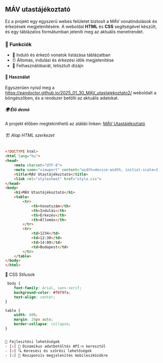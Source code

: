 ## MÁV utastájékoztató

Ez a projekt egy egyszerű webes felületet biztosít a MÁV vonatindulások és érkezések megjelenítésére. A weboldal <strong>HTML</strong> és <strong>CSS</strong> segítségével készült, és egy táblázatos formátumban jeleníti meg az aktuális menetrendet.

### 📌 Funkciók
- 🚉 Induló és érkező vonatok listázása táblázatban
- ⏰ Állomás, indulási és érkezési idők megjelenítése
- 🎨 Felhasználóbarát, letisztult dizájn

#### 🚀 Használat
Egyszerűen nyisd meg a https://eandoctor.github.io/2025_01_30_MAV_utastajekoztato2/ weboldalt a böngészőben, és a rendszer betölti az aktuális adatokat.

##### 🌍 Élő demó
A projekt élőben megtekinthető az alábbi linken:
[MÁV Utastájékoztató](https://eandoctor.github.io/2025_01_30_MAV_utastajekoztato2/)

###### 🏗️ Alap HTML szerkezet
```html
<!DOCTYPE html>
<html lang="hu">
<head>
    <meta charset="UTF-8">
    <meta name="viewport" content="width=device-width, initial-scale=1.0">
    <title>MÁV Utastájékoztató</title>
    <link rel="stylesheet" href="style.css">
</head>
<body>
    <h1>MÁV Utastájékoztató</h1>
    <table>
        <tr>
            <th>Vonatszám</th>
            <th>Indulás</th>
            <th>Érkezés</th>
            <th>Állomás</th>
        </tr>
        <tr>
            <td>1234</td>
            <td>12:30</td>
            <td>14:00</td>
            <td>Budapest</td>
        </tr>
    </table>
</body>
</html>
```

🎨 CSS Stílusok
```css
 body {
    font-family: Arial, sans-serif;
    background-color: #f8f9fa;
    text-align: center;
}

table {
    width: 80%;
    margin: 20px auto;
    border-collapse: collapse;
}


🔧 Fejlesztési lehetőségek
- [x] 🔄 Dinamikus adatbetöltés API-n keresztül
- [o] 🔍 Keresési és szűrési lehetőségek
- [x] 📱 Reszponzív megjelenítés mobileszközökre